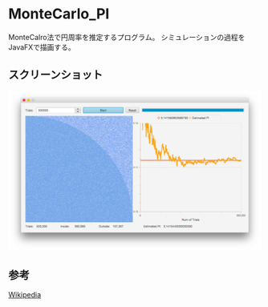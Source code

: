 # MonteCarlo_PI
MonteCalro法で円周率を推定するプログラム。
シミュレーションの過程をJavaFXで描画する。

## スクリーンショット
![screen shot](https://raw.githubusercontent.com/yama07/MonteCarlo_PI/images/screenshot-01.png)

## 参考
[Wikipedia](https://en.wikipedia.org/wiki/Monte_Carlo_method)
